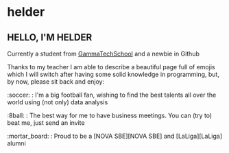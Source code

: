 # helder

## HELLO, I'M HELDER

Currently a student from [GammaTechSchool][GammaTechSchool] and a newbie in Github

</p> Thanks to my teacher I am able to describe a beautiful page full of emojis which I will switch after having some solid knowledge in programming, but, by now, please sit back and enjoy:

</p> :soccer: : I'm a big football fan, wishing to find the best talents all over the world using (not only) data analysis
</p> :8ball: : The best way for me to have business meetings. You can (try to) beat me, just send an invite
</p> :mortar_board: : Proud to be a [NOVA SBE][NOVA SBE] and [LaLiga][LaLiga] alumni

[GammaTechSchool]: https://gammatech.school
[LaLiga]: https://business-school.laliga.com
[NOVA SBE]: https://novasbe.unl.pt/en
